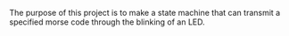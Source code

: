 The purpose of this project is to make a state machine that can transmit a specified morse code through the blinking of an LED.
